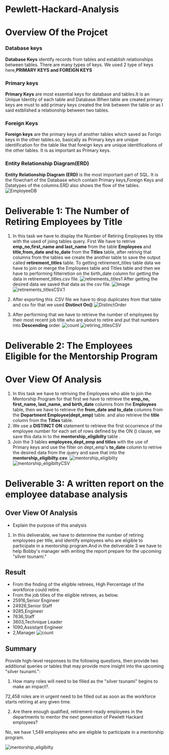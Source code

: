 # Pewlett-Hackard-Analysis
# Overview Of the Projcet

### Database keys
  **Database Keys** identify records from tables and establish relationships between tables. There are many types of keys. We used 2 type of keys here,**PRIMARY KEYS and FOREIGN KEYS**
    
### Primary keys
   **Primary Keys** are most essential keys for database and tables.It is an Unique Identity of each table and Database.When table are created primary keys are must to add primary keys created the link between the table or as I said estblished a relationship between two tables.
### Foreign Keys
   **Foreign keys** are the primary keys of another tables which saved as Forign keys in the other tables.so, basically as Primary keys are unique identification for the table like that foreign keys are unique identifications of the other tables. It is as important as Primary keys.
### Entity Relationship Diagram(ERD)
   **Entity Relationship Diagram (ERD)** is the most important part of SQL. It is the flowchart of the Database which contain Primary keys,Foreign Keys and Datatypes of the columns.ERD also shows the flow of the tables.
   ![EmployeeDB](EmployeeDB.png)
   
# Deliverable 1: The Number of Retiring Employees by Title
   1. In this task we have to display the Number of Retiring Employees by title with the used of joing tables query.
   First We have to retrive **emp_no,first_name and last_name** from the table **Employees** and **title,from_date and to_date** from the **Titles** table, after retrivig that columns from the tables we create the another table to save the output called **retirement_titles** table. To getting retirement_titles table data we have to join or merge the Employees table and Titles table and then we have to performing filterretion on the birth_date column for getting the data in retirement_titles.csv file.
   ![retirements_titles1](retirements_titles1.png)
   After getting the desired data we saved that data as the csv file.
   ![Image]()
   ![retirements_titlesCSV.1](retirements_titlesCSV.1.png)
   
   2. After exporting this .CSV file we have to drop duplicates from that table and csv for that we used **Distinct On()** 
   ![DistinctOrder](DistinctOrder.png)
   
   3. After performing that we have to retrieve the number of employees by their most recent job title who are about to retire and put that numbers into **Descending** order.
   ![count](count.png)
   ![retiring_titlesCSV](retiring_titlesCSV.png)
# Deliverable 2: The Employees Eligible for the Mentorship Program
# Over View Of Analysis
 1. In this task we have to retriving the Employees who able to join the Mentorship Program  for that first we have to retrieve the **emp_no, first_name, last_name, and birth_date** columns from the **Employees** table, then we have to retrieve the **from_date and to_date** columns from the **Department Employee(dept_emp)** table.
and also retrieve the **title** column from the **Titles** table.
2. We use a **DISTINCT ON** statement to retrieve the first occurrence of the employee number for each set of rows defined by the ON () clause, we save this data in to the **mentorship_eligibilty** table .
3. Join the 3 tables **employees,dept_emp and titles** with the use of Primary keys and use the filter on dept_emp's **to_date** column to retrive the desired data from the query and save that into the **mentorship_eligibilty.csv**.
![mentorship_eligibilty](mentorship_eligibilty.png)
![mentorship_eligibiltyCSV](mentorship_eligibiltyCSV.png)

# Deliverable 3: A written report on the employee database analysis
## Over View Of Analysis
* Explain the purpose of this analysis
1. In this deliverable, we have to determine the number of retiring employees per title, and identify employees who are eligible to participate in a mentorship program.And in the deliverable 3 we have to help Bobby's manager with writing the report prepare for the upcoming "silver tsunami."

## Result
 * From the finding of the eligible retirees, High Percentage of the workforce could retire.
 * From the job titles of the eligible retirees, as below.
  * 25916,Senior Engineer
  * 24926,Senior Staff
  * 9285,Engineer
  * 7636,Staff
  * 3603,Technique Leader
  * 1090,Assistant Engineer
  * 2,Manager
  ![count](count.png)

## Summary
Provide high-level responses to the following questions, then provide two additional queries or tables that may provide more insight into the upcoming "silver tsunami.":

1) How many roles will need to be filled as the "silver tsunami" begins to make an impact?.

 72,458 roles are in urgent need to be filled out as soon as the workforce starts retiring at any given time.

2) Are there enough qualified, retirement-ready employees in the departments to mentor the next generation of Pewlett Hackard employees?

 No, we have 1,549 employees who are eligible to participate in a mentorship program.
 
 ![mentorship_eligibilty](mentorship_eligibilty.png)
 


